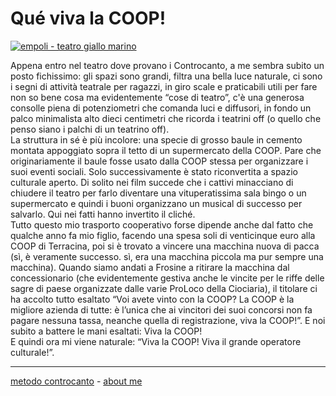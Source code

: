 # Qué viva la COOP!   

[![](https://live.staticflickr.com/65535/51793596740_50a9a5948e_c.jpg "empoli - teatro giallo marino")](https://flic.kr/s/aHBqjzwAJ2)   

Appena entro nel teatro dove provano i Controcanto, a me sembra subito un posto fichissimo: gli spazi sono grandi, filtra una bella luce naturale, ci sono i segni di attività teatrale per ragazzi, in giro scale e praticabili utili per fare non so bene cosa ma evidentemente “cose di teatro”, c'è una generosa consolle piena di potenziometri che comanda luci e diffusori, in fondo un palco minimalista alto dieci centimetri che ricorda i teatrini off (o quello che penso siano i palchi di un teatrino off).    
La struttura in sé è più incolore: una specie di grosso baule in cemento montata appoggiato sopra il tetto di un supermercato della COOP. Pare che originariamente il baule fosse usato  dalla COOP stessa per organizzare i suoi eventi sociali. Solo successivamente è stato riconvertita a spazio culturale aperto. Di solito nei film succede che i cattivi minacciano di chiudere il teatro per farlo diventare una vituperatissima sala bingo o un supermercato e quindi i buoni organizzano un musical di successo per salvarlo. Qui nei fatti hanno invertito il cliché.   
Tutto questo mio trasporto cooperativo forse dipende anche dal fatto che qualche anno fa mio figlio, facendo una spesa soli di venticinque euro alla COOP di Terracina, poi si è trovato a vincere una macchina nuova di pacca (sì, è veramente successo. sì, era una macchina piccola ma pur sempre una macchina). Quando siamo andati a Frosine a ritirare la macchina dal concessionario (che evidentemente gestiva anche le vincite per le riffe delle sagre di paese organizzate dalle varie ProLoco della Ciociaria), il titolare ci ha accolto tutto esaltato “Voi avete vinto con la COOP? La COOP è la migliore azienda di tutte: è l’unica che ai vincitori dei suoi concorsi non fa pagare nessuna tassa, neanche quella di registrazione, viva la COOP!”. E noi subito a battere le mani esaltati: Viva la COOP!     
E quindi ora mi viene naturale: “Viva la COOP! Viva il grande operatore culturale!”.   

---   
[metodo controcanto](https://cacioman.github.io/controcanto000.html) - [about me](https://about.me/cacioman)   
